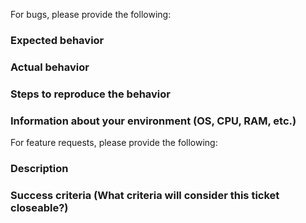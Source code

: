 For bugs, please provide the following:

### Expected behavior

### Actual behavior

### Steps to reproduce the behavior

### Information about your environment (OS, CPU, RAM, etc.)


For feature requests, please provide the following:

### Description

### Success criteria (What criteria will consider this ticket closeable?)
